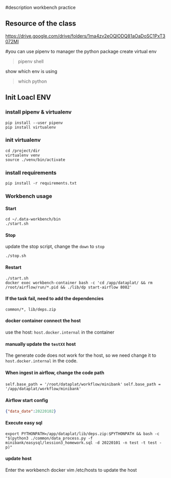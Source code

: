 #description
workbench practice

## Resource of the class

https://drive.google.com/drive/folders/1ma4zv2eOQlODQ81aOaDoSC1PxT3072MI

#you can use pipenv to manager the python package
create virtual env
>pipenv shell

show which env is using
>which python 


## Init Loacl ENV

### install pipenv & virtualenv
```
pip install --user pipenv
pip install virtualenv
```

### init virtualenv 
```shell script
cd /project/dir
virtualenv venv
source ./venv/bin/activate
```

### install requirements
```shell script
pip install -r requirements.txt
```


### Workbench usage

#### Start

```
cd ~/.data-workbench/bin
./start.sh
```

#### Stop

update the stop script, change the `down` to `stop`

```
./stop.sh
```

#### Restart

```
./start.sh
docker exec workbench-container bash -c 'cd /app/dataplat/ && rm /root/airflow/run/*.pid && ./lib/dp start-airflow 8082'
```

#### If the task fail, need to add the dependencies

```
common/*, lib/deps.zip
```

#### docker container connect the host
use the host: `host.docker.internal` in the container

#### manually update the `testXX` host

The generate code does not work for the host, so we need change it to `host.docker.internal` in the code. 

#### When ingest in airflow, change the code path

`self.base_path = '/root/dataplat/workflow/minibank'`
`self.base_path = '/app/dataplat/workflow/minibank'`

#### Airflow start config

```json
{"data_date":20220102}
```

#### Execute easy sql
```
export PYTHONPATH=/app/dataplat/lib/deps.zip:$PYTHONPATH && bash -c "$(python3 ./common/data_process.py -f minibank/easysql/lession3_homework.sql -d 20220101 -n test -t test -p)"
```

#### update host

Enter the workbench docker
vim /etc/hosts to update the host